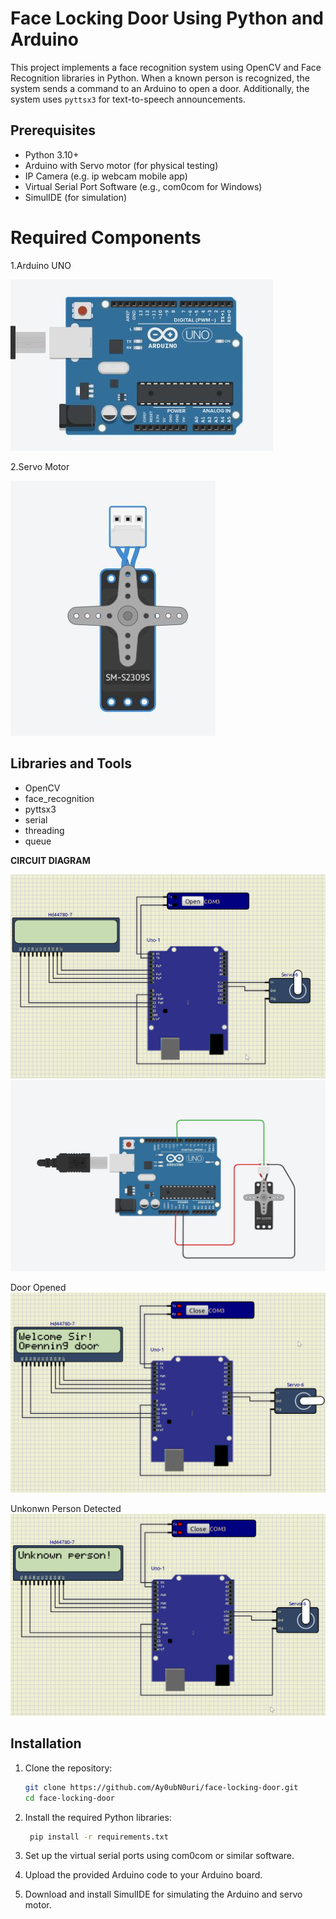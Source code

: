# Face Locking Door Using Python and Arduino
This project implements a face recognition system using OpenCV and Face Recognition libraries in Python. When a known person is recognized, the system sends a command to an Arduino to open a door. Additionally, the system uses `pyttsx3` for text-to-speech announcements.

## Prerequisites

- Python 3.10+
- Arduino with Servo motor (for physical testing)
- IP Camera (e.g. ip webcam mobile app)
- Virtual Serial Port Software (e.g., com0com for Windows)
- SimulIDE (for simulation)

# Required Components
1.Arduino UNO

![Logo](/images/23.JPG)

2.Servo Motor

![Logo](/images/25.JPG)


## Libraries and Tools

- OpenCV
- face_recognition
- pyttsx3
- serial
- threading
- queue

**CIRCUIT DIAGRAM**

![Logo](images/simulide_circuit.png)
![Logo](images/circuitdiagram.JPG)

Door Opened
![Logo](images/door%20opened.png)

Unkonwn Person Detected
![Logo](images/unkown%20person.png)


## Installation

1. Clone the repository:
    ```sh
    git clone https://github.com/Ay0ubN0uri/face-locking-door.git
    cd face-locking-door
    ```

2. Install the required Python libraries:
    ```sh
     pip install -r requirements.txt
    ```

3. Set up the virtual serial ports using com0com or similar software.

4. Upload the provided Arduino code to your Arduino board.

5. Download and install SimulIDE for simulating the Arduino and servo motor.